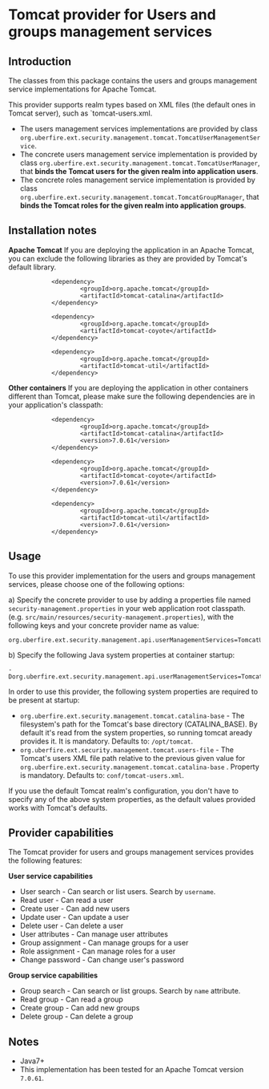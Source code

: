 Tomcat provider for Users and groups management services
========================================================

Introduction
------------
The classes from this package contains the users and groups management service implementations for Apache Tomcat.              

This provider supports realm types based on XML files (the default ones in Tomcat server), such as `tomcat-users.xml.                                 

* The users management services implementations are provided by class `org.uberfire.ext.security.management.tomcat.TomcatUserManagementService`.              
* The concrete users management service implementation is provided by class `org.uberfire.ext.security.management.tomcat.TomcatUserManager`, that **binds the Tomcat users for the given realm into application users**.                   
* The concrete roles management service implementation is provided by class `org.uberfire.ext.security.management.tomcat.TomcatGroupManager`, that **binds the Tomcat roles for the given realm into application groups**.                   


Installation notes
------------------

**Apache Tomcat**
If you are deploying the application in an Apache Tomcat, you can exclude the following libraries as they are provided by Tomcat's default library.                                                          

                <dependency>
                        <groupId>org.apache.tomcat</groupId>
                        <artifactId>tomcat-catalina</artifactId>
                </dependency>
                
                <dependency>
                        <groupId>org.apache.tomcat</groupId>
                        <artifactId>tomcat-coyote</artifactId>
                </dependency>
                
                <dependency>
                        <groupId>org.apache.tomcat</groupId>
                        <artifactId>tomcat-util</artifactId>
                </dependency>

**Other containers**
If you are deploying the application in other containers different than Tomcat, please make sure the following dependencies are in your application's classpath:                     

                <dependency>
                        <groupId>org.apache.tomcat</groupId>
                        <artifactId>tomcat-catalina</artifactId>
                        <version>7.0.61</version>
                </dependency>
                
                <dependency>
                        <groupId>org.apache.tomcat</groupId>
                        <artifactId>tomcat-coyote</artifactId>
                        <version>7.0.61</version>
                </dependency>
                
                <dependency>
                        <groupId>org.apache.tomcat</groupId>
                        <artifactId>tomcat-util</artifactId>
                        <version>7.0.61</version>
                </dependency>


Usage
-----
To use this provider implementation for the users and groups management services, please choose one of the following options:               

a) Specify the concrete provider to use by adding a properties file named `security-management.properties` in your web application root classpath. 
(e.g. `src/main/resources/security-management.properties`), with the following keys and your concrete provider name as value:                               

    org.uberfire.ext.security.management.api.userManagementServices=TomcatUserManagementService

b) Specify the following Java system properties at container startup:        

    -Dorg.uberfire.ext.security.management.api.userManagementServices=TomcatUserManagementService

In order to use this provider, the following system properties are required to be present at startup:                 

* `org.uberfire.ext.security.management.tomcat.catalina-base` - The filesystem's path for the Tomcat's base directory (CATALINA_BASE). By default it's read from the system properties, so running tomcat aready provides it. It is mandatory. Defaults to: `/opt/tomcat`.                  
* `org.uberfire.ext.security.management.tomcat.users-file` - The Tomcat's users XML file path relative to the previous given value for `org.uberfire.ext.security.management.tomcat.catalina-base` . Property is mandatory. Defaults to: `conf/tomcat-users.xml`.                  

If you use the default Tomcat realm's configuration, you don't have to specify any of the above system properties, as the default values provided works with Tomcat's defaults.                 

Provider capabilities
---------------------
The Tomcat provider for users and groups management services provides the following features:                   

**User service capabilities**
* User search - Can search or list users. Search by `username`.         
* Read user - Can read a user            
* Create user - Can add new users            
* Update user - Can update a user            
* Delete user - Can delete a user            
* User attributes - Can manage user attributes            
* Group assignment - Can manage groups for a user            
* Role assignment - Can manage roles for a user             
* Change password - Can change user's password            

**Group service capabilities**
* Group search - Can search or list groups. Search by `name` attribute.             
* Read group - Can read a group            
* Create group - Can add new groups            
* Delete group - Can delete a group            

Notes
-----
* Java7+                   
* This implementation has been tested for an Apache Tomcat version `7.0.61`.                
